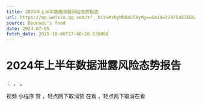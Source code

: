 ```yaml
---
title: 2024年上半年数据泄露风险态势报告
url: https://mp.weixin.qq.com/s?__biz=MzUyMDQ4OTkyMg==&mid=2247540368&idx=1&sn=f1c3a3fb13fd46880721d56da2501a2f
source: Doonsec's feed
date: 2024-07-05
fetch_date: 2025-10-06T17:40:20.536868
---
```


# 2024年上半年数据泄露风险态势报告

：
，
。

视频
小程序
赞
，轻点两下取消赞
在看
，轻点两下取消在看